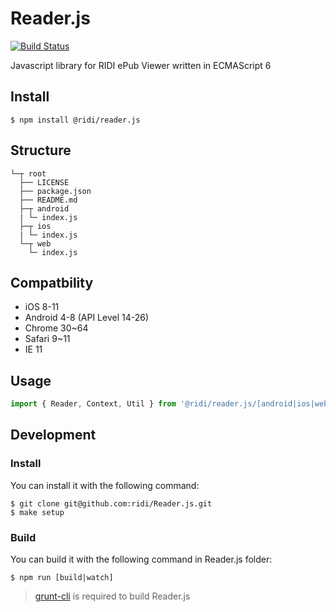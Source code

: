 # Reader.js
[![Build Status](https://travis-ci.org/ridi/Reader.js.svg?branch=master)](https://travis-ci.org/ridi/Reader.js)

Javascript library for RIDI ePub Viewer written in ECMAScript 6

## Install
```
$ npm install @ridi/reader.js
```

## Structure
```
└─┬ root
  ├── LICENSE
  ├── package.json
  ├── README.md
  ├─┬ android
  | └─ index.js
  ├─┬ ios
  | └─ index.js
  └─┬ web
    └─ index.js
```

## Compatbility
- iOS 8-11
- Android 4-8 (API Level 14-26)
- Chrome 30~64
- Safari 9~11
- IE 11

## Usage

```js
import { Reader, Context, Util } from '@ridi/reader.js/[android|ios|web]';
```
 

## Development

### Install
You can install it with the following command:
```
$ git clone git@github.com:ridi/Reader.js.git
$ make setup
```

### Build
You can build it with the following command in Reader.js folder:
```
$ npm run [build|watch]
```
> [grunt-cli](https://github.com/gruntjs/grunt-cli) is required to build Reader.js
